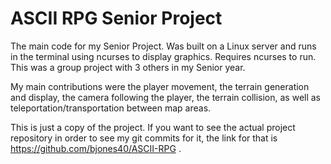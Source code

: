 # ASCII RPG Senior Project
 The main code for my Senior Project. Was built on a Linux server and runs in the terminal using ncurses to display graphics.
 Requires ncurses to run. This was a group project with 3 others in my Senior year.
 
 My main contributions were the player movement, the terrain generation and display, the camera following the player, 
 the terrain collision, as well as teleportation/transportation between map areas.

This is just a copy of the project. If you want to see the actual project repository in order to see my git commits for it,
the link for that is https://github.com/bjones40/ASCII-RPG .
